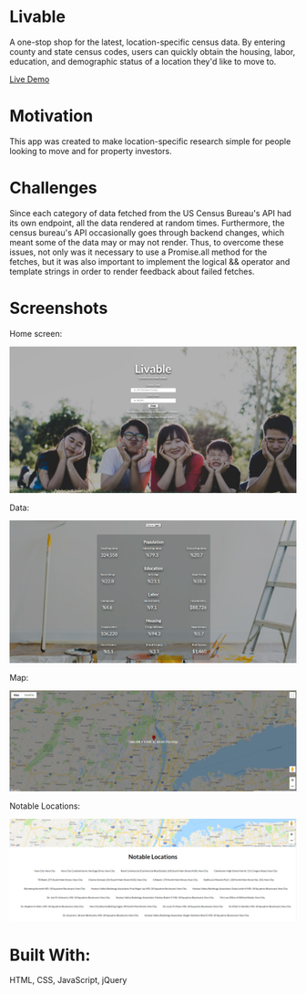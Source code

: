 # Livable

A one-stop shop for the latest, location-specific census data. By entering county and state census codes, users can quickly obtain the housing, labor, education, and demographic status of a location they'd like to move to.

[Live Demo](https://jclk86.github.io/Livable/)

# Motivation

This app was created to make location-specific research simple for people looking to move and for property investors. 

# Challenges

Since each category of data fetched from the US Census Bureau's API had its own endpoint, all the data rendered at random times. Furthermore, the census bureau's API occasionally goes through backend changes, which meant some of the data may or may not render. Thus, to overcome these issues, not only was it necessary to use a Promise.all method for the fetches, but it was also important to implement the logical && operator and template strings in order to render feedback about failed fetches. 

# Screenshots

<p align="left">
  <p>Home screen:</p>
  <img src="screenshots/home-screen.jpg">
</p>

<p align="left">
  <p>Data:</p>
  <img src="screenshots/data1.jpg">
</p>

<p align="left">
  <p>Map:</p>
  <img src="screenshots/google-map.jpg">
</p>

<p align="left">
  <p>Notable Locations:</p>
  <img src="screenshots/notable-locations.jpg">
</p>

# Built With:
HTML, CSS, JavaScript, jQuery
